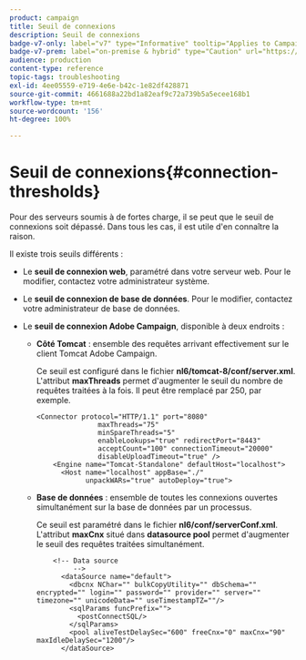 ```yaml
---
product: campaign
title: Seuil de connexions
description: Seuil de connexions
badge-v7-only: label="v7" type="Informative" tooltip="Applies to Campaign Classic v7 only"
badge-v7-prem: label="on-premise & hybrid" type="Caution" url="https://experienceleague.adobe.com/docs/campaign-classic/using/installing-campaign-classic/architecture-and-hosting-models/hosting-models-lp/hosting-models.html" tooltip="Applies to on-premise and hybrid deployments only"
audience: production
content-type: reference
topic-tags: troubleshooting
exl-id: 4ee05559-e719-4e6e-b42c-1e82df428871
source-git-commit: 4661688a22bd1a82eaf9c72a739b5a5ecee168b1
workflow-type: tm+mt
source-wordcount: '156'
ht-degree: 100%

---
```


# Seuil de connexions{#connection-thresholds}



Pour des serveurs soumis à de fortes charge, il se peut que le seuil de connexions soit dépassé. Dans tous les cas, il est utile d&#39;en connaître la raison.

Il existe trois seuils différents :

* Le **seuil de connexion web**, paramétré dans votre serveur web. Pour le modifier, contactez votre administrateur système.

* Le **seuil de connexion de base de données**. Pour le modifier, contactez votre administrateur de base de données.

* Le **seuil de connexion Adobe Campaign**, disponible à deux endroits :

   * **Côté Tomcat** : ensemble des requêtes arrivant effectivement sur le client Tomcat Adobe Campaign.

      Ce seuil est configuré dans le fichier **nl6/tomcat-8/conf/server.xml**. L&#39;attribut **maxThreads** permet d&#39;augmenter le seuil du nombre de requêtes traitées à la fois. Il peut être remplacé par 250, par exemple.

      ```
      <Connector protocol="HTTP/1.1" port="8080"
                     maxThreads="75"
                     minSpareThreads="5"
                     enableLookups="true" redirectPort="8443"
                     acceptCount="100" connectionTimeout="20000"
                     disableUploadTimeout="true" />
          <Engine name="Tomcat-Standalone" defaultHost="localhost">
            <Host name="localhost" appBase="./"
                  unpackWARs="true" autoDeploy="true">
      ```

   * **Base de données** : ensemble de toutes les connexions ouvertes simultanément sur la base de données par un processus.

      Ce seuil est paramétré dans le fichier **nl6/conf/serverConf.xml**. L&#39;attribut **maxCnx** situé dans **datasource pool** permet d&#39;augmenter le seuil des requêtes traitées simultanément.

      ```
          <!-- Data source
               -->
            <dataSource name="default">
              <dbcnx NChar="" bulkCopyUtility="" dbSchema="" encrypted="" login="" password="" provider="" server="" timezone="" unicodeData="" useTimestampTZ=""/>
              <sqlParams funcPrefix="">
                <postConnectSQL/>
              </sqlParams>
              <pool aliveTestDelaySec="600" freeCnx="0" maxCnx="90" maxIdleDelaySec="1200"/>
            </dataSource>
      ```
